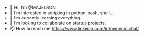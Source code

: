 - 👋 Hi, I’m @MAJkLSON
- 👀 I’m interested in scripting in python, bash, shell...
- 🌱 I’m currently learning everything.
- 💞️ I’m looking to collaborate on startup projects.
- 📫 How to reach me https://www.linkedin.com/in/nemecmichal/
